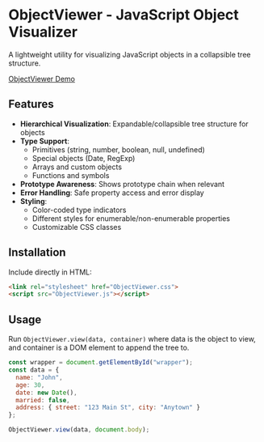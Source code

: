 # ObjectViewer - JavaScript Object Visualizer

A lightweight utility for visualizing JavaScript objects in a collapsible tree structure.

[ObjectViewer Demo](https://codepen.io/jundell/pen/dPyZGjO)

## Features

- **Hierarchical Visualization**: Expandable/collapsible tree structure for objects
- **Type Support**:
  - Primitives (string, number, boolean, null, undefined)
  - Special objects (Date, RegExp)
  - Arrays and custom objects
  - Functions and symbols
- **Prototype Awareness**: Shows prototype chain when relevant
- **Error Handling**: Safe property access and error display
- **Styling**:
  - Color-coded type indicators
  - Different styles for enumerable/non-enumerable properties
  - Customizable CSS classes

## Installation

Include directly in HTML:
```html
<link rel="stylesheet" href="ObjectViewer.css">
<script src="ObjectViewer.js"></script>
```

## Usage

Run `ObjectViewer.view(data, container)` where data is the object to view, and container is a DOM element to append the tree to.
```js
const wrapper = document.getElementById("wrapper");
const data = {
  name: "John",
  age: 30,
  date: new Date(),
  married: false,
  address: { street: "123 Main St", city: "Anytown" }
};

ObjectViewer.view(data, document.body);
```
